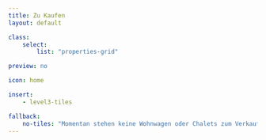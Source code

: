 ```yaml
---
title: Zu Kaufen
layout: default

class:
    select:
        list: "properties-grid"

preview: no

icon: home

insert:
    - level3-tiles

fallback:
    no-tiles: "Momentan stehen keine Wohnwagen oder Chalets zum Verkauf."
---
```

